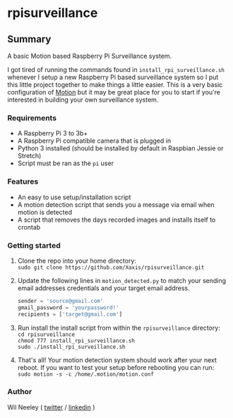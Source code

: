 # rpisurveillance

## Summary

A basic Motion based Raspberry Pi Surveillance system.

I got tired of running the commands found in `install_rpi_surveillance.sh` whenever I setup a new Raspberry Pi
based surveillance system so I put this little project together to make things a little easier. This is a very basic configuration of [Motion](https://motion-project.github.io/motion_guide.html) 
but it may be great place for you to start if you're interested in building your own surveillance system.

### Requirements 

* A Raspberry Pi 3 to 3b+
* A Raspberry Pi compatible camera that is plugged in
* Python 3 installed (should be installed by default in Raspbian Jessie or Stretch)
* Script must be ran as the `pi` user

### Features

* An easy to use setup/installation script
* A motion detection script that sends you a message via email when motion is detected
* A script that removes the days recorded images and installs itself to crontab

### Getting started

1. Clone the repo into your home directory:  
`sudo git clone https://github.com/Xaxis/rpisurveillance.git`

2. Update the following lines in `motion_detected.py` to match your sending email
addresses credentials and your target email address.

    ```python
    sender = 'source@gmail.com'
    gmail_password = 'yourpassword!'
    recipients = ['target@gmail.com']
    ```

3. Run install the install script from within the `rpisurveillance` directory:  
`cd rpisurveillance`  
`chmod 777 install_rpi_surveillance.sh`  
`sudo ./install_rpi_surveillance.sh`

4. That's all! Your motion detection system should work after your next reboot.
If you want to test your setup before rebooting you can run:  
`sudo motion -s -c /home/.motion/motion.conf`

### Author

Wil Neeley ( [twitter](http://twitter.com/wilneeley) / [linkedin](https://www.linkedin.com/in/wil-neeley-87500852/) )
